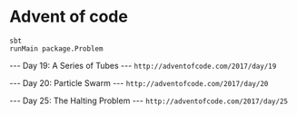 # Advent of code

```
sbt
runMain package.Problem
```

--- Day 19: A Series of Tubes ---
`http://adventofcode.com/2017/day/19`

--- Day 20: Particle Swarm ---
`http://adventofcode.com/2017/day/20`

--- Day 25: The Halting Problem ---
`http://adventofcode.com/2017/day/25`
